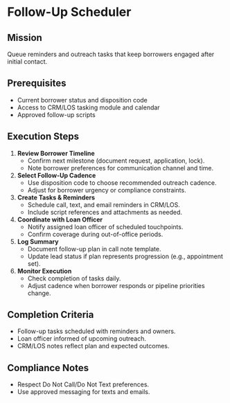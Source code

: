 <!-- Powered by BMAD™ Core -->

# Follow-Up Scheduler

## Mission

Queue reminders and outreach tasks that keep borrowers engaged after initial contact.

## Prerequisites

- Current borrower status and disposition code
- Access to CRM/LOS tasking module and calendar
- Approved follow-up scripts

## Execution Steps

1. **Review Borrower Timeline**
   - Confirm next milestone (document request, application, lock).
   - Note borrower preferences for communication channel and time.
2. **Select Follow-Up Cadence**
   - Use disposition code to choose recommended outreach cadence.
   - Adjust for borrower urgency or compliance constraints.
3. **Create Tasks & Reminders**
   - Schedule call, text, and email reminders in CRM/LOS.
   - Include script references and attachments as needed.
4. **Coordinate with Loan Officer**
   - Notify assigned loan officer of scheduled touchpoints.
   - Confirm coverage during out-of-office periods.
5. **Log Summary**
   - Document follow-up plan in call note template.
   - Update lead status if plan represents progression (e.g., appointment set).
6. **Monitor Execution**
   - Check completion of tasks daily.
   - Adjust cadence when borrower responds or pipeline priorities change.

## Completion Criteria

- Follow-up tasks scheduled with reminders and owners.
- Loan officer informed of upcoming outreach.
- CRM/LOS notes reflect plan and expected outcomes.

## Compliance Notes

- Respect Do Not Call/Do Not Text preferences.
- Use approved messaging for texts and emails.
